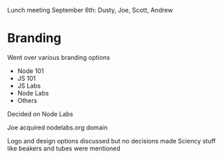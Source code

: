 Lunch meeting September 6th: Dusty, Joe, Scott, Andrew

# Branding

Went over various branding options

* Node 101
* JS 101
* JS Labs
* Node Labs
* Others

Decided on Node Labs

Joe acquired nodelabs.org domain

Logo and design options discussed but no decisions made
Sciency stuff like beakers and tubes were mentioned